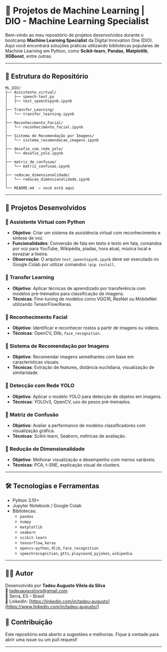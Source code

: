 # 🤖 Projetos de Machine Learning | DIO - Machine Learning Specialist

Bem-vindo ao meu repositório de projetos desenvolvidos durante o bootcamp **Machine Learning Specialist** da Digital Innovation One (DIO). Aqui você encontrará soluções práticas utilizando bibliotecas populares de Machine Learning em Python, como **Scikit-learn**, **Pandas**, **Matplotlib**, **XGBoost**, entre outras.

---

## 📁 Estrutura do Repositório

```
ML_DIO/
├── Assistente_virtual/
│   ├── speech-text.py
│   ├── text_speechipynb.ipynb
│
├── Transfer_Learning/
│   └── transfer_learning.ipynb
│
├── Reconhecimento_Facial/
│   └── reconhecimento_facial.ipynb
│
├── Sistema de Recomendação por Imagens/
│   └── sistema_recomendacao_imagens.ipynb
│
├── desafio_com_rede_yolo/
│   └── desafio_yolo.ipynb
│
├── matriz_de_confusao/
│   └── matriz_confusao.ipynb
│
├── reducao_dimensionalidade/
│   └── reducao_dimensionalidade.ipynb
│
└── README.md  ← você está aqui
```

---

## 🚀 Projetos Desenvolvidos

### 📌 Assistente Virtual com Python
- **Objetivo**: Criar um sistema de assistência virtual com reconhecimento e síntese de voz.
- **Funcionalidades**: Conversão de fala em texto e texto em fala, comandos por voz para YouTube, Wikipédia, piadas, hora atual, música local e esvaziar a lixeira.
- **Observação**: O arquivo `text_speechipynb.ipynb` deve ser executado no Google Colab por utilizar comandos `!pip install`.

### 📌 Transfer Learning
- **Objetivo**: Aplicar técnicas de aprendizado por transferência com modelos pré-treinados para classificação de imagens.
- **Técnicas**: Fine-tuning de modelos como VGG16, ResNet ou MobileNet utilizando TensorFlow/Keras.

### 📌 Reconhecimento Facial
- **Objetivo**: Identificar e reconhecer rostos a partir de imagens ou vídeos.
- **Técnicas**: OpenCV, Dlib, `face_recognition`.

### 📌 Sistema de Recomendação por Imagens
- **Objetivo**: Recomendar imagens semelhantes com base em características visuais.
- **Técnicas**: Extração de features, distância euclidiana, visualização de similaridade.

### 📌 Detecção com Rede YOLO
- **Objetivo**: Aplicar o modelo YOLO para detecção de objetos em imagens.
- **Técnicas**: YOLOv3, OpenCV, uso de pesos pré-treinados.

### 📌 Matriz de Confusão
- **Objetivo**: Avaliar a performance de modelos classificadores com visualização gráfica.
- **Técnicas**: Scikit-learn, Seaborn, métricas de avaliação.

### 📌 Redução de Dimensionalidade
- **Objetivo**: Melhorar visualização e desempenho com menos variáveis.
- **Técnicas**: PCA, t-SNE, explicação visual de clusters.

---

## 🛠️ Tecnologias e Ferramentas

- Python 3.10+
- Jupyter Notebook / Google Colab
- Bibliotecas:
  - `pandas`
  - `numpy`
  - `matplotlib`
  - `seaborn`
  - `scikit-learn`
  - `tensorflow`, `keras`
  - `opencv-python`, `dlib`, `face_recognition`
  - `speechrecognition`, `gtts`, `playsound`, `pyjokes`, `wikipedia`

---

## 👨‍💻 Autor

Desenvolvido por **Tadeu Augusto Vilela da Silva**  
📧 tadeuaugustovs@gmail.com  
📍 Serra, ES – Brasil  
🔗 LinkedIn: [https://linkedin.com/in/tadeu-augusto](https://www.linkedin.com/in/tadeu-augusto/)


## 🌟 Contribuição

Este repositório está aberto a sugestões e melhorias. Fique à vontade para abrir uma issue ou um pull request!

---
